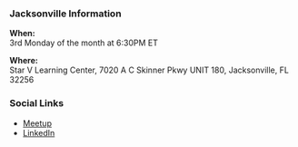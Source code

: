 ### Jacksonville Information

**When:** <br>
3rd Monday of the month at 6:30PM ET

**Where:** <br>
Star V Learning Center, 7020 A C Skinner Pkwy UNIT 180, Jacksonville, FL 32256

### Social Links
* [Meetup](https://www.meetup.com/OWASP-Jacksonville-Chapter/)
* [LinkedIn](https://www.linkedin.com/groups/10086127)

